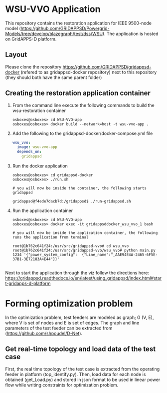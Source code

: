 # WSU-VVO Application

This repository contains the restoration application for IEEE 9500-node model (https://github.com/GRIDAPPSD/Powergrid-Models/tree/develop/blazegraph/test/dss/WSU). The application is hosted on GridAPPS-D platform. 

## Layout

Please clone the repository https://github.com/GRIDAPPSD/gridappsd-docker (refered to as gridappsd-docker repository) next to this repository (they should both have the same parent folder)

## Creating the restoration application container

1.  From the command line execute the following commands to build the wsu-restoration container

    ```console
    osboxes@osboxes> cd WSU-VVO-app
    osboxes@osboxes> docker build --network=host -t wsu-vvo-app .
    ```

1.  Add the following to the gridappsd-docker/docker-compose.yml file

    ```` yaml
    wsu_vvo:
      image: wsu-vvo-app
      depends_on: 
        gridappsd    
    ````

1.  Run the docker application 

    ```` console
    osboxes@osboxes> cd gridappsd-docker
    osboxes@osboxes> ./run.sh
    
    # you will now be inside the container, the following starts gridappsd
    
    gridappsd@f4ede7dacb7d:/gridappsd$ ./run-gridappsd.sh
    
    ````
1.  Run the application container

    ```` console
    osboxes@osboxes> cd WSU-VVO-app
    osboxes@osboxes> docker exec -it gridappsddocker_wsu_vvo_1 bash
    
    # you will now be inside the application container, the following runs the application from terminal
    
    root@1b762c641f24:/usr/src/gridappsd-vvo# cd wsu_vvo
    root@1b762c641f24:/usr/src/gridappsd-vvo/wsu_vvo# python main.py 1234 '{"power_system_config":  {"Line_name":"_AAE94E4A-2465-6F5E-37B1-3E72183A4E44"}}'

    
    ````

Next to start the application through the viz follow the directions here: https://gridappsd.readthedocs.io/en/latest/using_gridappsd/index.html#start-gridapps-d-platform



# Forming optimization problem

In the optimization problem, test feeders are modeled as graph; G (V, E), where V is set of nodes and E is set of edges. The graph and line parameters of the test feeder can be extracted from (https://github.com/shpoudel/D-Net). 


## Get real-time topology and load data of the test case

First, the real time topology of the test case is extracted from the operating feeder in platform (top_identify.py). Then, load data for each node is obtained (get_Load.py) and stored in json format to be used in linear power flow while writing constraints for optimization problem.


